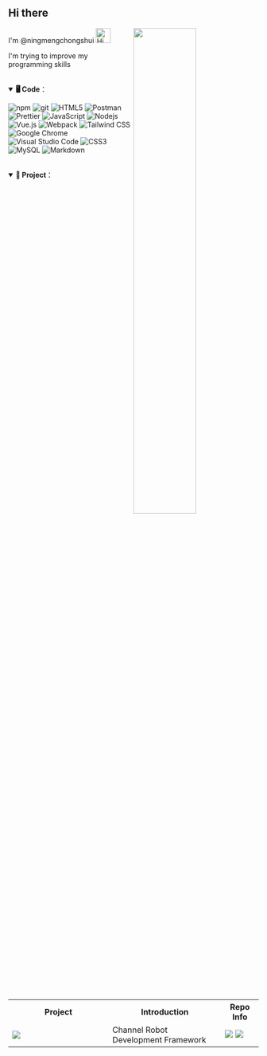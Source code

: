 ##  Hi there

<img align="right" width="50%" src="https://github-readme-stats.vercel.app/api?username=ningmengchongshui&show_icons=true&theme=buefy">

I'm @ningmengchongshui <img src="https://emojis.slackmojis.com/emojis/images/1588866973/8934/hellokittydance.gif?1588866973" alt="Hi" width="30" /> 

I'm trying to improve my programming skills

<br>


<details open>
<summary> <b>🖥️ Code</b>：</summary>
<p>
  <img alt="npm" src="https://img.shields.io/badge/-NPM-CB3837?logo=npm&logoColor=white" />
  <img alt="git" src="https://img.shields.io/badge/-Git-F05032?logo=git&logoColor=white" />
  <img alt="HTML5" src="https://img.shields.io/badge/-HTML5-E34F26?logo=html5&logoColor=white" />
  <img alt="Postman" src="https://img.shields.io/badge/-Postman-FF6C37?logo=Postman&logoColor=white" />
  <img alt="Prettier" src="https://img.shields.io/badge/-Prettier-F7B93E?logo=prettier&logoColor=white" />
  <img alt="JavaScript" src="https://img.shields.io/badge/-JavaScript-F7DF1E?logo=JavaScript&logoColor=white" />
  <img alt="Nodejs" src="https://img.shields.io/badge/-Nodejs-43853d?logo=Node.js&logoColor=white" />
  <img alt="Vue.js" src="https://img.shields.io/badge/-Vue.js-4FC08D?logo=Vue.js&logoColor=white" />
  <img alt="Webpack" src="https://img.shields.io/badge/-Webpack-8DD6F9?logo=webpack&logoColor=white" /> 
  <img alt="Tailwind CSS" src="https://img.shields.io/badge/-Tailwind%20CSS-06B6D4?logo=Tailwind%20CSS&logoColor=white" />
  <img alt="Google Chrome" src="https://img.shields.io/badge/-Chrome-4285F4?logo=Google%20Chrome&logoColor=white" />
  <img alt="Visual Studio Code" src="https://img.shields.io/badge/-VS%20Code-007ACC?logo=Visual%20Studio%20Code&logoColor=white" />
  <img alt="CSS3" src="https://img.shields.io/badge/-CSS3-1572B6?logo=CSS3&logoColor=white" />
  <img alt="MySQL" src="https://img.shields.io/badge/-MySQL-4479A1?logo=MySQL&logoColor=white" />
  <img alt="Markdown" src="https://img.shields.io/badge/-Markdown-000000?logo=Markdown&logoColor=white" />
</p>
</details>

<br>

<details open>
<summary> <b>🔨 Project</b>：</summary>
<table>
  <tr>
    <th width="40%">Project</th>
    <th width="45%">Introduction</th>
    <th width="15%">Repo Info</th>
  </tr>
  <tr>
    <td>
      <a href="https://github.com/ningmengchongshui/alemon-bot"><img src="https://github-readme-stats.vercel.app/api/pin/?username=ningmengchongshui&repo=wview&theme=buefy">
      </a>
      </td>
    <td>Channel Robot Development Framework</td>
    <td><img src="https://img.shields.io/tokei/lines/github/ningmengchongshui/wview"> <img src="https://img.shields.io/github/last-commit/ningmengchongshui/wview"></td>
  </tr>
</table>
</details>
